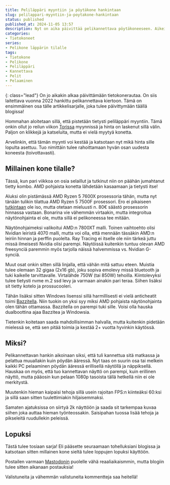 ```yaml
---
title: Peliläppäri myyntiin ja pöytäkone hankintaan
slug: pelilappari-myyntiin-ja-poytakone-hankintaan
status: published
published_at: 2024-11-05 13:57
description: Nyt on aika päivittää pelikannettava pöytäkoneeseen. Aikeissa on siirtyä 2k pelaamiseen 1080p pelaamisesta. Tule mukaan seuraamaan mitä tässä hommassa tapahtuu.
categories:
- Tietokoneet
series: 
- Pelikone läppärin tilalle
tags:
- Tietokone
- Pelikone
- Peliläppäri
- Kannettava
- Pelit
- Pelaaminen
---
```

{: class="lead"}
On jo aikakin alkaa päivittämään tietokonerautaa. On siis laitettava vuonna 2022 hankittu pelikannettava kiertoon. Tämä on ensimmäinen osa tälle artikkelisarjalle, joka tulee päivittymään täällä blogissa!

Hommahan aloitetaan sillä, että pistetään tietysti peliläppäri myyntiin. Tämä onkin ollut jo reilun viikon [Torissa](https://www.tori.fi/profile/ads?userId=2145755174) myynnissä ja hinta on laskenut sillä välin. Paljon on klikkejä ja katseluita, mutta ei vielä myytyä konetta.

Arvelinkin, että tämän myynti voi kestää ja katsotaan nyt mikä hinta sille lopulta asettuu. Tuo nimittäin tulee rahoittamaan hyvän osan uudesta koneesta (toivottavasti).

## Millainen kone tilalle?

Tässä, kun pari viikkoa on osia selaillut ja tutkinut niin on päähän jumahtanut tietty kombo. AMD pohjaista konetta lähdetään kasaamaan ja tietysti itse!

Aluksi olin pistämässä AMD Ryzen 5 7600X prosessoria tähän, mutta nyt tänään tulikin tilattua AMD Ryzen 5 7500F prosessori. Ero ei pikaiseen [tutkintaan](https://www.cpubenchmark.net/compare/5033vs5648/AMD-Ryzen-5-7600X-vs-AMD-Ryzen-5-7500F) ole iso, mutta otetaan mieluusti n. 80€ säästö prosessorin hinnassa vastaan. Bonarina vie vähemmän virtaakin, mutta integroitua näytönohjainta ei ole, mutta sillä ei pelikoneessa tee mitään.

Näytönohjaimeksi valikoitui AMD:n 7800XT malli. Toinen vaihtoehto olisi Nvidian leiristä 4070 malli, mutta voi olla, että mennään tässäkin AMD:n leiriin hinnan ja perffin puolelta. Ray Tracing ei itselle ole niin tärkeä juttu missä ilmeisesti Nvidia olisi parempi. Näytöissä kuitenkin tuntuu olevan AMD freesynciä paremmin myös tarjolla näissä halvemmissa vs. Nvidian G-synciä.

Muut osat onkin sitten sillä linjalla, että vähän mitä sattuu eteen. Muistia tulee olemaan 32 gigaa (2x16 gb), joku sopiva emolevy missä bluetooth ja tuki kaikelle tarvittavalle. Virtalähde 750W (tai 850W) tehoilla. Kiintolevyksi tulee tietysti nvme m.2 ssd levy ja varmaan ainakin pari teraa. Siihen lisäksi sit tietty kotelo ja prossucooleri.

Tähän lisäksi sitten Windows lisenssi sillä harmillisesti ei vielä anticheatit toimi [Bazzitella](https://bazzite.gg/). Niin tuokin on yksi syy miksi AMD pohjaista näytönohjainta olen tähän ottamassa. Bazzitella on parempi tuki sille. Voisi olla hauska dualboottina ajaa Bazzitea ja Windowsia.

Tietenkin koitetaan saada mahdollisimman halvalla, mutta kuitenkin pidetään mielessä se, että sen pitää toimia ja kestää 2+ vuotta hyvinkin käytössä. 

## Miksi?

Pelikannettavan hankin aikoinaan siksi, että tuli kannettua sitä matkassa ja pelattua muuallakin kuin pöydän ääressä. Nyt taas on suurin osa tai melkein kaikki PC pelaaminen pöydän ääressä erillisellä näytöllä ja näppiksellä. Hauskaa on myös, että tuo kannettavan näyttö on parempi, kuin erillinen näyttö, mutta pääosin kun pelaan 1080p tasoista tällä hetkellä niin ei ole merkitystä.

Muutenkin hieman kaipaisi tehoja sillä usein rajoitan FPS:n kiinteäksi 60:ksi ja sillä saan sitten tuulettimiakin hiljaisemmaksi.

Samaten ajatuksissa on siirtyä 2k näyttöön ja saada sit tarkempaa kuvaa siihen joka auttaa hieman työnteossakin. Saisipahan tuossa lisää tehoja ja pikseleitä ruudullekin peleissä.

## Lopuksi

Tästä tulee tosiaan sarja! Eli pääsette seuraamaan tohelluksiani blogissa ja katsotaan sitten millainen kone sieltä tulee loppujen lopuksi käyttöön.

Postailen varmaan [Mastodonin](https://kaartinen.social/@marko) puolelle vähä reaaliaikaismmin, mutta blogiin tulee sitten aikanaan postauksia!

Valistuneita ja vähemmän valistuneita kommentteja saa heitellä! 
